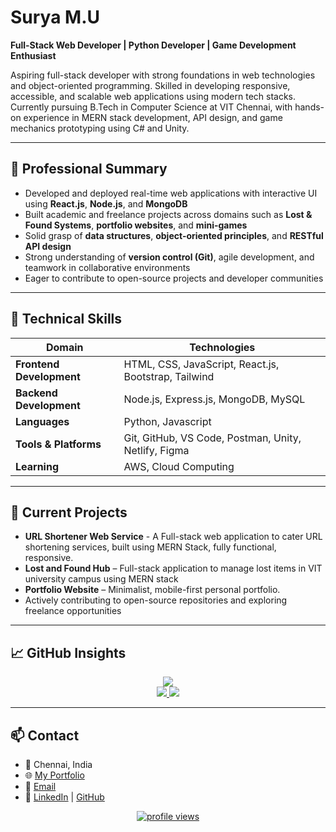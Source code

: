 # Surya M.U  
**Full-Stack Web Developer | Python Developer | Game Development Enthusiast**

Aspiring full-stack developer with strong foundations in web technologies and object-oriented programming. Skilled in developing responsive, accessible, and scalable web applications using modern tech stacks. Currently pursuing B.Tech in Computer Science at VIT Chennai, with hands-on experience in MERN stack development, API design, and game mechanics prototyping using C# and Unity.

---

## 🔹 Professional Summary

- Developed and deployed real-time web applications with interactive UI using **React.js**, **Node.js**, and **MongoDB**  
- Built academic and freelance projects across domains such as **Lost & Found Systems**, **portfolio websites**, and **mini-games**  
- Solid grasp of **data structures**, **object-oriented principles**, and **RESTful API design**  
- Strong understanding of **version control (Git)**, agile development, and teamwork in collaborative environments  
- Eager to contribute to open-source projects and developer communities

---

## 🔹 Technical Skills

| Domain                  | Technologies                                       |
|------------------------|----------------------------------------------------|
| **Frontend Development** | HTML, CSS, JavaScript, React.js, Bootstrap, Tailwind      |
| **Backend Development**  | Node.js, Express.js, MongoDB, MySQL                       |
| **Languages**            | Python, Javascript                                        |
| **Tools & Platforms**    | Git, GitHub, VS Code, Postman, Unity, Netlify, Figma      |
| **Learning**             | AWS, Cloud Computing                                      |

---

## 📌 Current Projects
- **URL Shortener Web Service** - A Full-stack web application to cater URL shortening services, built using MERN Stack, fully functional, responsive. 
- **Lost and Found Hub** – Full-stack application to manage lost items in VIT university campus using MERN stack  
- **Portfolio Website** – Minimalist, mobile-first personal portfolio.
- Actively contributing to open-source repositories and exploring freelance opportunities

---

## 📈 GitHub Insights

<div align="center">
  <a href="https://github.com/surya-mu">
    <img src="http://github-profile-summary-cards.vercel.app/api/cards/profile-details?username=surya-mu&theme=dracula" />
  </a>
  <div>
    <a href="https://github.com/surya-mu">
      <img src="http://github-profile-summary-cards.vercel.app/api/cards/stats?username=surya-mu&theme=dracula" />
    </a>
    <a href="https://github.com/surya-mu">
      <img src="https://github-readme-streak-stats.herokuapp.com/?user=surya-mu&hide_border=true&card_width=338&theme=dracula" />
    </a>
  </div>
</div>

---

## 📫 Contact

- 📍 Chennai, India  
- 🌐 [My Portfolio](https://surya-mu.me/)
- 📧 [Email](mailto:musurya2014@gmail.com)  
- 🔗 [LinkedIn](https://www.linkedin.com/in/suryamu7) | [GitHub](https://github.com/surya-mu)

<p align="center">
  <a href="https://github.com/surya-mu">
    <img src="https://komarev.com/ghpvc/?username=surya-mu&color=blueviolet&style=flat" alt="profile views"/>
  </a>
</p>
